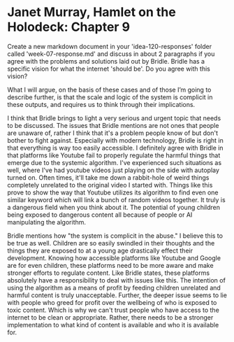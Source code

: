 <h1>Janet Murray, Hamlet on the Holodeck: Chapter 9</h1>

Create a new markdown document in your 'idea-120-responses' folder called 'week-07-response.md' and discuss in about 2 paragraphs if you agree with the problems and solutions laid out by Bridle. Bridle has a specific vision for what the internet 'should be'. Do you agree with this vision?


What I will argue, on the basis of these cases and of those I’m going to describe further, is that the scale and logic of the system is complicit in these outputs, and requires us to think through their implications.


<p>I think that Bridle brings to light a very serious and urgent topic that needs to be discussed. The issues that Bridle mentions are not ones that people are unaware of, rather I think that it's a problem people know of but don't bother to fight against. Especially with modern technology, Bridle is right in that everything is way too easily accessible. I definitely agree with Bridle in that platforms like Youtube fail to properly regulate the harmful things that emerge due to the systemic algorithm. I've experienced such situations as well, where I've had youtube videos just playing on the side with autoplay turned on. Often times, it'll take me down a rabbit-hole of weird things completely unrelated to the original video I started with. Things like this prove to show the way that Youtube utilizes its algorithm to find even one similar keyword which will link a bunch of random videos together. It truly is a dangerous field when you think about it. The potential of young children being exposed to dangerous content all because of people or AI manipulating the algorithm.</p>

<p>Bridle mentions how "the system is complicit in the abuse." I believe this to be true as well. Children are so easily swindled in their thoughts and the things they are exposed to at a young age drastically effect their development. Knowing how accessible platforms like Youtube and Google are for even children, these platforms need to be more aware and make stronger efforts to regulate content. Like Bridle states, these platforms absolutely have a responsibility to deal with issues like this. The intention of using the algorithm as a means of profit by feeding children unrelated and harmful content is truly unacceptable. Further, the deeper issue seems to lie with people who greed for profit over the wellbeing of who is exposed to toxic content. Which is why we can't trust people who have access to the internet to be clean or appropriate. Rather, there needs to be a stronger implementation to what kind of content is available and who it is available for. </p>
